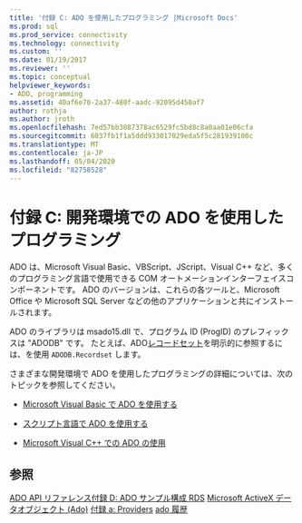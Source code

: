 ```yaml
---
title: '付録 C: ADO を使用したプログラミング |Microsoft Docs'
ms.prod: sql
ms.prod_service: connectivity
ms.technology: connectivity
ms.custom: ''
ms.date: 01/19/2017
ms.reviewer: ''
ms.topic: conceptual
helpviewer_keywords:
- ADO, programming
ms.assetid: 40af6e70-2a37-480f-aadc-92095d450af7
author: rothja
ms.author: jroth
ms.openlocfilehash: 7ed57bb3087378ac6529fc5bd8c8a0aa01e06cfa
ms.sourcegitcommit: 6037fb1f1a5ddd933017029eda5f5c281939100c
ms.translationtype: MT
ms.contentlocale: ja-JP
ms.lasthandoff: 05/04/2020
ms.locfileid: "82758528"
---
```

# <a name="appendix-c-programming-with-ado-in-development-environments"></a>付録 C: 開発環境での ADO を使用したプログラミング
ADO は、Microsoft Visual Basic、VBScript、JScript、Visual C++ など、多くのプログラミング言語で使用できる COM オートメーションインターフェイスコンポーネントです。 ADO のバージョンは、これらの各ツールと、Microsoft Office や Microsoft SQL Server などの他のアプリケーションと共にインストールされます。

 ADO のライブラリは msado15.dll で、プログラム ID (ProgID) のプレフィックスは "ADODB" です。 たとえば、ADO[レコードセット](../../../ado/reference/ado-api/recordset-object-ado.md)を明示的に参照するには、を使用 `ADODB.Recordset` します。

 さまざまな開発環境で ADO を使用したプログラミングの詳細については、次のトピックを参照してください。

-   [Microsoft Visual Basic で ADO を使用する](../../../ado/guide/appendixes/using-ado-with-microsoft-visual-basic.md)

-   [スクリプト言語で ADO を使用する](../../../ado/guide/appendixes/using-ado-with-scripting-languages.md)

-   [Microsoft Visual C++ での ADO の使用](../../../ado/guide/appendixes/using-ado-with-microsoft-visual-c.md)

## <a name="see-also"></a>参照
 [ADO API リファレンス](../../../ado/reference/ado-api/ado-api-reference.md)[付録 D: ADO サンプル](../../../ado/guide/appendixes/appendix-d-ado-samples.md)[構成 RDS](../../../ado/guide/remote-data-service/configuring-rds.md) [Microsoft ActiveX データオブジェクト (Ado)](../../../ado/microsoft-activex-data-objects-ado.md) [付録 a: Providers](../../../ado/guide/appendixes/appendix-a-providers.md) [ado 履歴](../../../ado/guide/ado-history.md)
